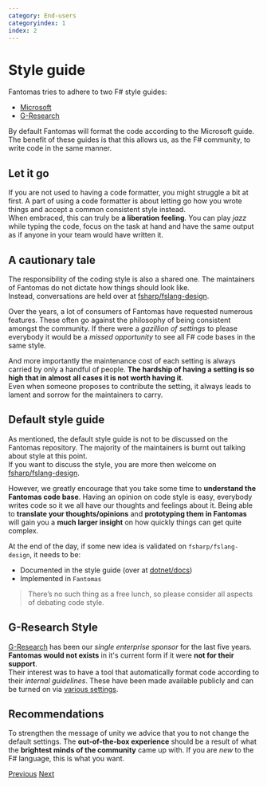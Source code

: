 ```yaml
---
category: End-users
categoryindex: 1
index: 2
---
```

# Style guide

Fantomas tries to adhere to two F# style guides:
- [Microsoft](https://docs.microsoft.com/en-us/dotnet/fsharp/style-guide/formatting)
- [G-Research](https://github.com/G-Research/fsharp-formatting-conventions)

By default Fantomas  will format the code according to the Microsoft guide.   
The benefit of these guides is that this allows us, as the F# community, to write code in the same manner.  

## Let it go

If you are not used to having a code formatter, you might struggle a bit at first. A part of using a code formatter is about letting go how you wrote things and accept a common consistent style instead.  
When embraced, this can truly be **a liberation feeling**. You can play _jazz_ while typing the code, focus on the task at hand and have the same output as if anyone in your team would have written it.

## A cautionary tale

The responsibility of the coding style is also a shared one. The maintainers of Fantomas do not dictate how things should look like.  
Instead, conversations are held over at [fsharp/fslang-design](https://github.com/fsharp/fslang-design#style-guide).  

Over the years, a lot of consumers of Fantomas have requested numerous features. These often go against the philosophy of being consistent amongst the community.
If there were a _gazillion of settings_ to please everybody it would be a _missed opportunity_ to see all F# code bases in the same style.  

And more importantly the maintenance cost of each setting is always carried by only a handful of people. **The hardship of having a setting is so high that in almost all cases it is not worth having it**.  
Even when someone proposes to contribute the setting, it always leads to lament and sorrow for the maintainers to carry. 

## Default style guide

As mentioned, the default style guide is not to be discussed on the Fantomas repository. The majority of the maintainers is burnt out talking about style at this point.  
If you want to discuss the style, you are more then welcome on [fsharp/fslang-design](https://github.com/fsharp/fslang-design#style-guide).  

However, we greatly encourage that you take some time to **understand the Fantomas code base**.  Having an opinion on code style is easy, everybody writes code so it we all have our thoughts and feelings about it.
Being able to **translate your thoughts/opinions** and **prototyping them in Fantomas** will gain you a **much larger insight** on how quickly things can get quite complex.  

At the end of the day, if some new idea is validated on `fsharp/fslang-design`, it needs to be:

- Documented in the style guide (over at [dotnet/docs](https://github.com/dotnet/docs/blob/main/docs/fsharp/style-guide/formatting.md))
- Implemented in `Fantomas`

> There’s no such thing as a free lunch, so please consider all aspects of debating code style.

## G-Research Style

[G-Research](https://www.gresearch.co.uk/) has been our _single enterprise sponsor_ for the last five years. **Fantomas would not exists** in it's current form if it were **not for their support**.  
Their interest was to have a tool that automatically format code according to their _internal guidelines_. These have been made available publicly and can be turned on via [various settings](https://github.com/G-Research/fsharp-formatting-conventions/blob/master/.editorconfig).

## Recommendations

To strengthen the message of unity we advice that you to not change the default settings.
The **out-of-the-box experience** should be a result of what the **brightest minds of the community** came up with.
If you are _new_ to the F# language, this is what you want.

<div class="d-flex justify-content-between my-4">
  <a href="../StyleGuide.html">Previous</a>
  <a href="./Configuration.html">Next</a>
</div>